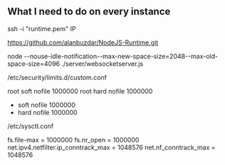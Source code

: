 ## What I need to do on every instance

ssh -i "runtime.pem" IP

https://github.com/alanbuzdar/NodeJS-Runtime.git

node --nouse-idle-notification--max-new-space-size=2048--max-old-space-size=4096 ./server/websocketserver.js

/etc/security/limits.d/custom.conf

root soft nofile 1000000
root hard nofile 1000000
* soft nofile 1000000
* hard nofile 1000000

/etc/sysctl.conf

fs.file-max = 1000000
fs.nr_open = 1000000
net.ipv4.netfilter.ip_conntrack_max = 1048576
net.nf_conntrack_max = 1048576